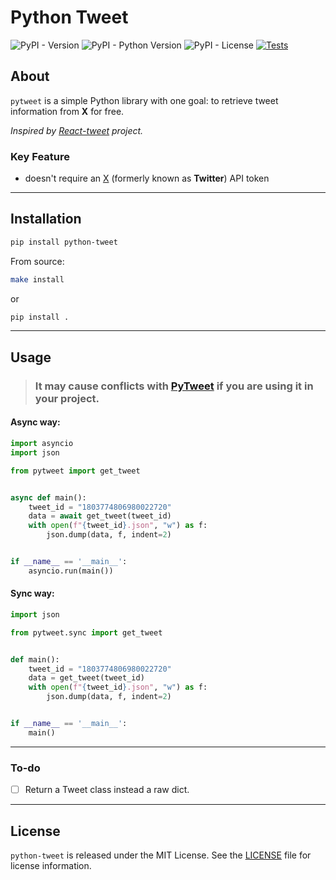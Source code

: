# Python Tweet

![PyPI - Version](https://img.shields.io/pypi/v/python-tweet?labelColor=%232e343b&label=pypi%20package)
![PyPI - Python Version](https://img.shields.io/pypi/pyversions/python-tweet?labelColor=%232e343b)
![PyPI - License](https://img.shields.io/pypi/l/python-tweet?labelColor=%232e343b)
[![Tests](https://github.com/fabelx/py-tweet/actions/workflows/tests.yml/badge.svg)](https://github.com/fabelx/py-tweet/actions/workflows/tests.yml)


## About
`pytweet` is a simple Python library with one goal: to retrieve tweet information from **X** for free.

_Inspired by [React-tweet](https://github.com/vercel/react-tweet) project._

### Key Feature
- doesn't require an [X](https://x.com/) (formerly known as **Twitter**) API token
___

## Installation
```bash
pip install python-tweet
```
From source:
```bash
make install
```
or
```bash
pip install .
```
___

## Usage
> ### It may cause conflicts with [PyTweet](https://pypi.org/project/PyTweet/) if you are using it in your project.

#### Async way:
```python
import asyncio
import json

from pytweet import get_tweet


async def main():
    tweet_id = "1803774806980022720"
    data = await get_tweet(tweet_id)
    with open(f"{tweet_id}.json", "w") as f:
        json.dump(data, f, indent=2)


if __name__ == '__main__':
    asyncio.run(main())

```

#### Sync way:
```python
import json

from pytweet.sync import get_tweet


def main():
    tweet_id = "1803774806980022720"
    data = get_tweet(tweet_id)
    with open(f"{tweet_id}.json", "w") as f:
        json.dump(data, f, indent=2)


if __name__ == '__main__':
    main()

```
___

### To-do
- [ ] Return a Tweet class instead a raw dict.
___

## License
`python-tweet` is released under the MIT License.
See the [LICENSE](https://github.com/fabelx/pycrossword/blob/main/LICENSE) file for license information.
